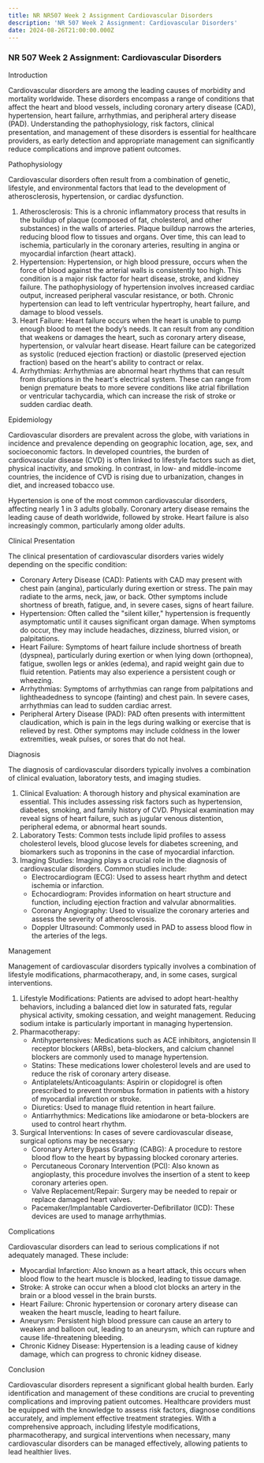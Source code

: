 ```yaml
---
title: NR NR507 Week 2 Assignment Cardiovascular Disorders
description: 'NR 507 Week 2 Assignment: Cardiovascular Disorders'
date: 2024-08-26T21:00:00.000Z
---
```


### NR 507 Week 2 Assignment: Cardiovascular Disorders

Introduction

Cardiovascular disorders are among the leading causes of morbidity and mortality worldwide. These disorders encompass a range of conditions that affect the heart and blood vessels, including coronary artery disease (CAD), hypertension, heart failure, arrhythmias, and peripheral artery disease (PAD). Understanding the pathophysiology, risk factors, clinical presentation, and management of these disorders is essential for healthcare providers, as early detection and appropriate management can significantly reduce complications and improve patient outcomes.

Pathophysiology

Cardiovascular disorders often result from a combination of genetic, lifestyle, and environmental factors that lead to the development of atherosclerosis, hypertension, or cardiac dysfunction.

1. Atherosclerosis: This is a chronic inflammatory process that results in the buildup of plaque (composed of fat, cholesterol, and other substances) in the walls of arteries. Plaque buildup narrows the arteries, reducing blood flow to tissues and organs. Over time, this can lead to ischemia, particularly in the coronary arteries, resulting in angina or myocardial infarction (heart attack).
2. Hypertension: Hypertension, or high blood pressure, occurs when the force of blood against the arterial walls is consistently too high. This condition is a major risk factor for heart disease, stroke, and kidney failure. The pathophysiology of hypertension involves increased cardiac output, increased peripheral vascular resistance, or both. Chronic hypertension can lead to left ventricular hypertrophy, heart failure, and damage to blood vessels.
3. Heart Failure: Heart failure occurs when the heart is unable to pump enough blood to meet the body’s needs. It can result from any condition that weakens or damages the heart, such as coronary artery disease, hypertension, or valvular heart disease. Heart failure can be categorized as systolic (reduced ejection fraction) or diastolic (preserved ejection fraction) based on the heart's ability to contract or relax.
4. Arrhythmias: Arrhythmias are abnormal heart rhythms that can result from disruptions in the heart's electrical system. These can range from benign premature beats to more severe conditions like atrial fibrillation or ventricular tachycardia, which can increase the risk of stroke or sudden cardiac death.

Epidemiology

Cardiovascular disorders are prevalent across the globe, with variations in incidence and prevalence depending on geographic location, age, sex, and socioeconomic factors. In developed countries, the burden of cardiovascular disease (CVD) is often linked to lifestyle factors such as diet, physical inactivity, and smoking. In contrast, in low- and middle-income countries, the incidence of CVD is rising due to urbanization, changes in diet, and increased tobacco use.

Hypertension is one of the most common cardiovascular disorders, affecting nearly 1 in 3 adults globally. Coronary artery disease remains the leading cause of death worldwide, followed by stroke. Heart failure is also increasingly common, particularly among older adults.

Clinical Presentation

The clinical presentation of cardiovascular disorders varies widely depending on the specific condition:

* Coronary Artery Disease (CAD): Patients with CAD may present with chest pain (angina), particularly during exertion or stress. The pain may radiate to the arms, neck, jaw, or back. Other symptoms include shortness of breath, fatigue, and, in severe cases, signs of heart failure.
* Hypertension: Often called the "silent killer," hypertension is frequently asymptomatic until it causes significant organ damage. When symptoms do occur, they may include headaches, dizziness, blurred vision, or palpitations.
* Heart Failure: Symptoms of heart failure include shortness of breath (dyspnea), particularly during exertion or when lying down (orthopnea), fatigue, swollen legs or ankles (edema), and rapid weight gain due to fluid retention. Patients may also experience a persistent cough or wheezing.
* Arrhythmias: Symptoms of arrhythmias can range from palpitations and lightheadedness to syncope (fainting) and chest pain. In severe cases, arrhythmias can lead to sudden cardiac arrest.
* Peripheral Artery Disease (PAD): PAD often presents with intermittent claudication, which is pain in the legs during walking or exercise that is relieved by rest. Other symptoms may include coldness in the lower extremities, weak pulses, or sores that do not heal.

Diagnosis

The diagnosis of cardiovascular disorders typically involves a combination of clinical evaluation, laboratory tests, and imaging studies.

1. Clinical Evaluation: A thorough history and physical examination are essential. This includes assessing risk factors such as hypertension, diabetes, smoking, and family history of CVD. Physical examination may reveal signs of heart failure, such as jugular venous distention, peripheral edema, or abnormal heart sounds.
2. Laboratory Tests: Common tests include lipid profiles to assess cholesterol levels, blood glucose levels for diabetes screening, and biomarkers such as troponins in the case of myocardial infarction.
3. Imaging Studies: Imaging plays a crucial role in the diagnosis of cardiovascular disorders. Common studies include:
   * Electrocardiogram (ECG): Used to assess heart rhythm and detect ischemia or infarction.
   * Echocardiogram: Provides information on heart structure and function, including ejection fraction and valvular abnormalities.
   * Coronary Angiography: Used to visualize the coronary arteries and assess the severity of atherosclerosis.
   * Doppler Ultrasound: Commonly used in PAD to assess blood flow in the arteries of the legs.

Management

Management of cardiovascular disorders typically involves a combination of lifestyle modifications, pharmacotherapy, and, in some cases, surgical interventions.

1. Lifestyle Modifications: Patients are advised to adopt heart-healthy behaviors, including a balanced diet low in saturated fats, regular physical activity, smoking cessation, and weight management. Reducing sodium intake is particularly important in managing hypertension.
2. Pharmacotherapy:
   * Antihypertensives: Medications such as ACE inhibitors, angiotensin II receptor blockers (ARBs), beta-blockers, and calcium channel blockers are commonly used to manage hypertension.
   * Statins: These medications lower cholesterol levels and are used to reduce the risk of coronary artery disease.
   * Antiplatelets/Anticoagulants: Aspirin or clopidogrel is often prescribed to prevent thrombus formation in patients with a history of myocardial infarction or stroke.
   * Diuretics: Used to manage fluid retention in heart failure.
   * Antiarrhythmics: Medications like amiodarone or beta-blockers are used to control heart rhythm.
3. Surgical Interventions: In cases of severe cardiovascular disease, surgical options may be necessary:
   * Coronary Artery Bypass Grafting (CABG): A procedure to restore blood flow to the heart by bypassing blocked coronary arteries.
   * Percutaneous Coronary Intervention (PCI): Also known as angioplasty, this procedure involves the insertion of a stent to keep coronary arteries open.
   * Valve Replacement/Repair: Surgery may be needed to repair or replace damaged heart valves.
   * Pacemaker/Implantable Cardioverter-Defibrillator (ICD): These devices are used to manage arrhythmias.

Complications

Cardiovascular disorders can lead to serious complications if not adequately managed. These include:

* Myocardial Infarction: Also known as a heart attack, this occurs when blood flow to the heart muscle is blocked, leading to tissue damage.
* Stroke: A stroke can occur when a blood clot blocks an artery in the brain or a blood vessel in the brain bursts.
* Heart Failure: Chronic hypertension or coronary artery disease can weaken the heart muscle, leading to heart failure.
* Aneurysm: Persistent high blood pressure can cause an artery to weaken and balloon out, leading to an aneurysm, which can rupture and cause life-threatening bleeding.
* Chronic Kidney Disease: Hypertension is a leading cause of kidney damage, which can progress to chronic kidney disease.

Conclusion

Cardiovascular disorders represent a significant global health burden. Early identification and management of these conditions are crucial to preventing complications and improving patient outcomes. Healthcare providers must be equipped with the knowledge to assess risk factors, diagnose conditions accurately, and implement effective treatment strategies. With a comprehensive approach, including lifestyle modifications, pharmacotherapy, and surgical interventions when necessary, many cardiovascular disorders can be managed effectively, allowing patients to lead healthier lives.
